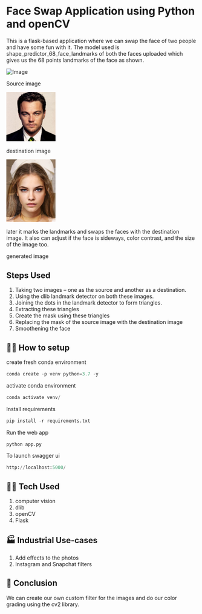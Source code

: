 # Face Swap Application using Python and openCV

This is a flask-based application where we can swap the face of two people and have some fun with it. The model used is shape_predictor_68_face_landmarks of both the faces uploaded which gives us the 68 points landmarks of the face as shown.

![Image](https://encrypted-tbn0.gstatic.com/images?q=tbn:ANd9GcQ2PboABpNcPI6eOXyfu1xPi79tD2mm_XiAmTkzftxbhw&s)

Source image

<img src="https://raw.githubusercontent.com/Bharathjpv/face_swap_app_python/main/DiCaprio.jpg" width=130>

destination image

<img src="https://raw.githubusercontent.com/Bharathjpv/face_swap_app_python/main/photo.jpg" width=130>

later it marks the landmarks and swaps the faces with the destination image. It also can adjust if the face is sideways, color contrast, and the size of the image too.

generated image
<img src="" width=130>
## Steps Used

1. Taking two images – one as the source and another as a destination.
2. Using the dlib landmark detector on both these images. 
3. Joining the dots in the landmark detector to form triangles. 
4. Extracting these triangles
5. Create the mask using these triangles
5. Replacing the mask of the source image with the destination image
6. Smoothening the face


## 🧑‍💻 How to setup
create fresh conda environment 
```python
conda create -p venv python=3.7 -y
```
activate conda environment
```python
conda activate venv/
```
Install requirements
```python
pip install -r requirements.txt
```
Run the web app
```python
python app.py
```
To launch swagger ui
```python
http://localhost:5000/
```

## 🧑‍💻 Tech Used
1. computer vision
2. dlib 
3. openCV 
4. Flask

## 🏭 Industrial Use-cases 
1. Add effects to the photos
2. Instagram and Snapchat filters

## 👋 Conclusion
We can create our own custom filter for the images and do our color grading using the cv2 library.